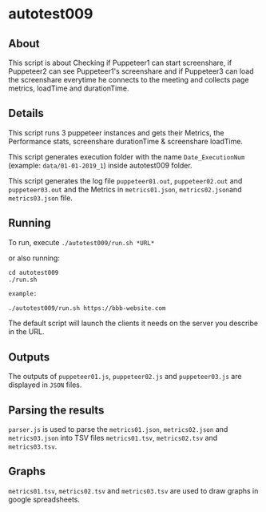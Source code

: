 # autotest009

## About

This script is about Checking if Puppeteer1 can start screenshare, if Puppeteer2 can see Puppeteer1's screenshare and if Puppeteer3 can load the screenshare everytime he connects to the meeting and collects page metrics, loadTime and durationTime.

## Details

This script runs 3 puppeteer instances and gets their Metrics, the Performance stats, screenshare durationTime & screenshare loadTime.

This script generates execution folder with the name `Date_ExecutionNum` (example: `data/01-01-2019_1`) inside autotest009 folder.

This script generates the log file `puppeteer01.out`, `puppeteer02.out` and `puppeteer03.out` and the Metrics in `metrics01.json`, `metrics02.json`and `metrics03.json` file.

## Running

To run, execute `./autotest009/run.sh *URL*`

or also running: 

```
cd autotest009
./run.sh
```

~~~bash
example: 

./autotest009/run.sh https://bbb-website.com
~~~

The default script will launch the clients it needs on the server you describe in the URL.

## Outputs

The outputs of `puppeteer01.js`, `puppeteer02.js` and `puppeteer03.js` are displayed in `JSON` files.

## Parsing the results

`parser.js` is used to parse the `metrics01.json`, `metrics02.json` and `metrics03.json` into TSV files `metrics01.tsv`, `metrics02.tsv` and `metrics03.tsv`.

## Graphs

`metrics01.tsv`, `metrics02.tsv` and `metrics03.tsv` are used to draw graphs in google spreadsheets.